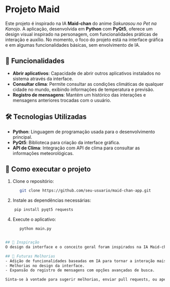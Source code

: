 # Projeto Maid

Este projeto é inspirado na IA **Maid-chan** do anime *Sakurasou no Pet na Kanojo*. A aplicação, desenvolvida em **Python** com **PyQt5**, oferece um design visual inspirado na personagem, com funcionalidades práticas de interação e auxílio. No momento, o foco do projeto está na interface gráfica e em algumas funcionalidades básicas, sem envolvimento de IA.

## 📱 Funcionalidades

- **Abrir aplicativos**: Capacidade de abrir outros aplicativos instalados no sistema através da interface.
- **Consultar clima**: Permite consultar as condições climáticas de qualquer cidade no mundo, exibindo informações de temperatura e previsão.
- **Registro de mensagens**: Mantém um histórico das interações e mensagens anteriores trocadas com o usuário.

## 🛠️ Tecnologias Utilizadas

- **Python**: Linguagem de programação usada para o desenvolvimento principal.
- **PyQt5**: Biblioteca para criação da interface gráfica.
- **API de Clima**: Integração com API de clima para consultar as informações meteorológicas.

## 🚀 Como executar o projeto

1. Clone o repositório:
   ```bash
      git clone https://github.com/seu-usuario/maid-chan-app.git
   ```
2. Instale as dependências necessárias:
  ```bash
      pip install pyqt5 requests
  ```
4. Execute o aplicativo:
   ```bash
      python main.py
  ```bash

## 🌟 Inspiração
O design da interface e o conceito geral foram inspirados na IA Maid-chan, uma personagem carismática e assistente no anime Sakurasou no Pet na Kanojo. A ideia do projeto é oferecer uma experiência visual agradável e funcionalidades úteis.

## 📝 Futuras Melhorias
- Adição de funcionalidades baseadas em IA para tornar a interação mais dinâmica.
- Melhorias no design da interface.
- Expansão do registro de mensagens com opções avançadas de busca.

Sinta-se à vontade para sugerir melhorias, enviar pull requests, ou apenas bater um papo sobre design e desenvolvimento!
